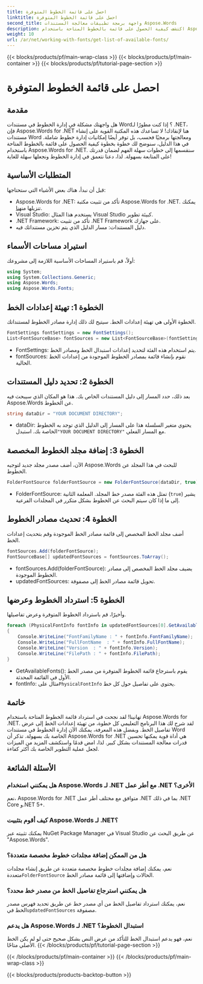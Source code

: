 ```yaml
---
title: احصل على قائمة الخطوط المتوفرة
linktitle: احصل على قائمة الخطوط المتوفرة
second_title: واجهة برمجة تطبيقات معالجة المستندات Aspose.Words
description: اكتشف كيفية الحصول على قائمة بالخطوط المتاحة باستخدام Aspose.Words لـ .NET في هذا البرنامج التعليمي المفصل خطوة بخطوة. عزز مهاراتك في إدارة الخطوط.
weight: 10
url: /ar/net/working-with-fonts/get-list-of-available-fonts/
---
```


{{< blocks/products/pf/main-wrap-class >}}
{{< blocks/products/pf/main-container >}}
{{< blocks/products/pf/tutorial-page-section >}}

# احصل على قائمة الخطوط المتوفرة

## مقدمة

هل واجهتك مشكلة في إدارة الخطوط في مستندات Word؟ إذا كنت مطورًا لـ .NET، فإن Aspose.Words for .NET هنا لإنقاذك! لا تساعدك هذه المكتبة القوية على إنشاء مستندات Word ومعالجتها برمجيًا فحسب، بل توفر أيضًا إمكانيات إدارة خطوط شاملة. في هذا الدليل، سنوضح لك خطوة بخطوة كيفية الحصول على قائمة بالخطوط المتاحة باستخدام Aspose.Words for .NET. سنقسمها إلى خطوات سهلة الفهم لضمان قدرتك على المتابعة بسهولة. لذا، دعنا نتعمق في إدارة الخطوط ونجعلها سهلة للغاية!

## المتطلبات الأساسية

قبل أن نبدأ، هناك بعض الأشياء التي ستحتاجها:

-  Aspose.Words for .NET: تأكد من تثبيت مكتبة Aspose.Words for .NET. يمكنك تنزيلها من[هنا](https://releases.aspose.com/words/net/).
- Visual Studio: يستخدم هذا المثال Visual Studio كبيئة تطوير.
- .NET Framework: تأكد من تثبيت .NET Framework على جهازك.
- دليل المستندات: مسار الدليل الذي يتم تخزين مستنداتك فيه.

## استيراد مساحات الأسماء

أولاً، قم باستيراد المساحات الأساسية اللازمة إلى مشروعك:

```csharp
using System;
using System.Collections.Generic;
using Aspose.Words;
using Aspose.Words.Fonts;
```

## الخطوة 1: تهيئة إعدادات الخط

الخطوة الأولى هي تهيئة إعدادات الخط. سيتيح لك ذلك إدارة مصادر الخطوط لمستنداتك.

```csharp
FontSettings fontSettings = new FontSettings();
List<FontSourceBase> fontSources = new List<FontSourceBase>(fontSettings.GetFontsSources());
```

- FontSettings: يتم استخدام هذه الفئة لتحديد إعدادات استبدال الخط ومصادر الخط.
- fontSources: نقوم بإنشاء قائمة بمصادر الخطوط الموجودة من إعدادات الخط الحالية.

## الخطوة 2: تحديد دليل المستندات

بعد ذلك، حدد المسار إلى دليل المستندات الخاص بك. هذا هو المكان الذي سيبحث فيه Aspose.Words عن الخطوط.

```csharp
string dataDir = "YOUR DOCUMENT DIRECTORY";
```

-  dataDir: يحتوي متغير السلسلة هذا على المسار إلى الدليل الذي توجد به الخطوط الخاصة بك. استبدل`"YOUR DOCUMENT DIRECTORY"` مع المسار الفعلي.

## الخطوة 3: إضافة مجلد الخطوط المخصصة

الآن، أضف مصدر مجلد جديد لتوجيه Aspose.Words للبحث في هذا المجلد عن الخطوط.

```csharp
FolderFontSource folderFontSource = new FolderFontSource(dataDir, true);
```

- FolderFontSource: تمثل هذه الفئة مصدر خط المجلد. المعلمة الثانية (`true`) يشير إلى ما إذا كان سيتم البحث عن الخطوط بشكل متكرر في المجلدات الفرعية.

## الخطوة 4: تحديث مصادر الخطوط

أضف مجلد الخط المخصص إلى قائمة مصادر الخط الموجودة وقم بتحديث إعدادات الخط.

```csharp
fontSources.Add(folderFontSource);
FontSourceBase[] updatedFontSources = fontSources.ToArray();
```

- fontSources.Add(folderFontSource): يضيف مجلد الخط المخصص إلى مصادر الخطوط الموجودة.
- updatedFontSources: تحويل قائمة مصادر الخط إلى مصفوفة.

## الخطوة 5: استرداد الخطوط وعرضها

وأخيرًا، قم باسترداد الخطوط المتوفرة وعرض تفاصيلها.

```csharp
foreach (PhysicalFontInfo fontInfo in updatedFontSources[0].GetAvailableFonts())
{
    Console.WriteLine("FontFamilyName : " + fontInfo.FontFamilyName);
    Console.WriteLine("FullFontName  : " + fontInfo.FullFontName);
    Console.WriteLine("Version  : " + fontInfo.Version);
    Console.WriteLine("FilePath : " + fontInfo.FilePath);
}
```

- GetAvailableFonts(): يقوم باسترجاع قائمة الخطوط المتوفرة من مصدر الخط الأول في القائمة المحدثة.
-  fontInfo: مثال على`PhysicalFontInfo` يحتوي على تفاصيل حول كل خط.

## خاتمة

تهانينا! لقد نجحت في استرداد قائمة الخطوط المتاحة باستخدام Aspose.Words for .NET. لقد شرح لك هذا البرنامج التعليمي كل خطوة، من تهيئة إعدادات الخط إلى عرض تفاصيل الخط. وبفضل هذه المعرفة، يمكنك الآن إدارة الخطوط في مستندات Word الخاصة بك بسهولة. تذكر أن Aspose.Words for .NET هي أداة قوية يمكنها تحسين قدرات معالجة المستندات بشكل كبير. لذا، امض قدمًا واستكشف المزيد من الميزات لجعل عملية التطوير الخاصة بك أكثر كفاءة.

## الأسئلة الشائعة

### هل يمكنني استخدام Aspose.Words لـ .NET مع أطر عمل .NET الأخرى؟
نعم، Aspose.Words for .NET متوافق مع مختلف أطر عمل .NET بما في ذلك .NET Core و.NET 5+.

### كيف أقوم بتثبيت Aspose.Words لـ .NET؟
يمكنك تثبيته عبر NuGet Package Manager في Visual Studio عن طريق البحث عن "Aspose.Words".

### هل من الممكن إضافة مجلدات خطوط مخصصة متعددة؟
 نعم، يمكنك إضافة مجلدات خطوط مخصصة متعددة عن طريق إنشاء مجلدات متعددة`FolderFontSource` الحالات وإضافتها إلى قائمة مصادر الخط.

### هل يمكنني استرجاع تفاصيل الخط من مصدر خط محدد؟
 نعم، يمكنك استرداد تفاصيل الخط من أي مصدر خط عن طريق تحديد فهرس مصدر الخط في`updatedFontSources` مصفوفة.

### هل يدعم Aspose.Words لـ .NET استبدال الخطوط؟
نعم، فهو يدعم استبدال الخط للتأكد من عرض النص بشكل صحيح حتى لو لم يكن الخط الأصلي متاحًا.
{{< /blocks/products/pf/tutorial-page-section >}}

{{< /blocks/products/pf/main-container >}}
{{< /blocks/products/pf/main-wrap-class >}}

{{< blocks/products/products-backtop-button >}}
